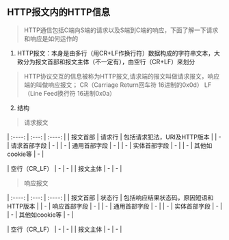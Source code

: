 ## HTTP报文内的HTTP信息

> HTTP通信包括C端向S端的请求以及S端到C端的响应，下面了解一下请求和响应是如何运作的

1. HTTP报文：本身是由多行（用CR+LF作换行符）数据构成的字符串文本，大致分为报文首部和报文主体（不一定有），由空行（CR+LF）来划分
 > HTTP协议交互的信息被称为HTTP报文,请求端的报文叫做请求报文，响应端的叫做响应报文；
 > CR（Carriage Return回车符 16进制的0x0d）
 > LF（Line Feed换行符 16进制0x0a）

2. 结构
> 请求报文

| :----: | :---: | :----: |
| 报文首部 | 请求行 | 包括请求犯法，URI及HTTP版本 |
| - | 请求首部字段 | - |
| - | 通用首部字段 | - |
| - | 实体首部字段 | - |
| - | 其他如cookie等 | - |

| 空行（CR_LF） | - | - |
| 报文主体 | - | - |

> 响应报文

| :----: | :---: | :----: |
| 报文首部 | 状态行 | 包括响应结果状态码，原因短语和HTTP版本 |
| - | 响应首部字段 | - |
| - | 通用首部字段 | - |
| - | 实体首部字段 | - |
| - | 其他如cookie等 | - |

| 空行（CR_LF） | - | - |
| 报文主体 | - | - |

